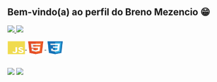 ## Bem-vindo(a) ao perfil do Breno Mezencio 😁

 <div>
   <a href="https://github.com/brenomezencio">
   <img height="180em" src="https://github-readme-stats.vercel.app/api?username=brenomezencio&show_icons=true&theme=tokyonight&include_all_commits=true&count_private=true"/>
   <img height="180em" src="https://github-readme-stats.vercel.app/api/top-langs/?username=brenomezencio&layout=compact&langs_count=6&theme=tokyonight"/>

</div>
<div style="display: inline_block"><br>
  <img align="center" alt="Js" height="30" width="40" src="https://raw.githubusercontent.com/devicons/devicon/master/icons/javascript/javascript-plain.svg">
  <img align="center" alt="HTML" height="30" width="40" src="https://raw.githubusercontent.com/devicons/devicon/master/icons/html5/html5-original.svg">
  <img align="center" alt="CSS" height="30" width="40" src="https://raw.githubusercontent.com/devicons/devicon/master/icons/css3/css3-original.svg">
</div>
 
 <br>
 

 
<div> 

  <a href="https://instagram.com/brenomezencio" target="_blank"><img src="https://img.shields.io/badge/-Instagram-%23E4405F?style=for-the-badge&logo=instagram&logoColor=white" target="_blank"></a>
 <img src="https://img.shields.io/badge/-Gmail-%23333?style=for-the-badge&logo=gmail&logoColor=white" target="_blank"></a>
 
  
 
  

</div>
